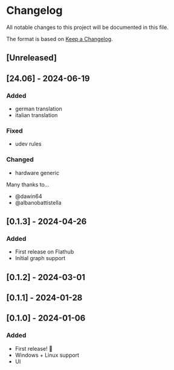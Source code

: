 # Changelog

All notable changes to this project will be documented in this file.

The format is based on [Keep a Changelog](https://keepachangelog.com/en/1.0.0/).

## [Unreleased]

## [24.06] - 2024-06-19

### Added

- german translation
- italian translation

### Fixed

- udev rules

### Changed

- hardware generic

Many thanks to...

- @dawin64
- @albanobattistella

## [0.1.3] - 2024-04-26

### Added

- First release on Flathub
- Initial graph support

## [0.1.2] - 2024-03-01

## [0.1.1] - 2024-01-28

## [0.1.0] - 2024-01-06

### Added

- First release! :tada:
- Windows + Linux support
- UI
